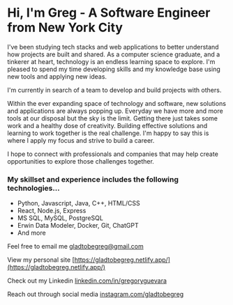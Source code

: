 # Hi, I'm Greg - A Software Engineer from New York City

I've been studying tech stacks and web applications to better understand how projects are built and shared. As a computer science graduate, and a tinkerer at heart, technology is an endless learning space to explore. I'm pleased to spend my time developing skills and my knowledge base using new tools and applying new ideas.

I'm currently in search of a team to develop and build projects with others.

Within the ever expanding space of technology and software, new solutions and applications are always popping up. Everyday we have more and more tools at our disposal but the sky is the limit. Getting there just takes some work and a healthy dose of creativity. Building effective solutions and learning to work together is the real challenge. I'm happy to say this is where I apply my focus and strive to build a career.

I hope to connect with professionals and companies that may help create opportunities to explore those challenges together.

### My skillset and experience includes the following technologies...

- Python, Javascript, Java, C++, HTML/CSS
- React, Node.js, Express
- MS SQL, MySQL, PostgreSQL
- Erwin Data Modeler, Docker, Git, ChatGPT
- And more

Feel free to email me
gladtobegreg@gmail.com

View my personal site
[https://gladtobegreg.netlify.app/](https://gladtobegreg.netlify.app/)

Check out my Linkedin
[linkedin.com/in/gregoryguevara](https://www.linkedin.com/in/gregoryguevara/)

Reach out through social media
[instagram.com/gladtobegreg](https://www.instagram.com/gladtobegreg/)
